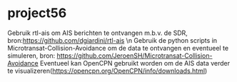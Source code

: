 # project56
Gebruik rtl-ais om AIS berichten te ontvangen m.b.v. de SDR, bron:https://github.com/dgiardini/rtl-ais \n
Gebruik de python scripts in Microtransat-Collision-Avoidance om de data te ontvangen en eventueel te simuleren, bron: https://github.com/JeroenSH/Microtransat-Collision-Avoidance
Eventueel kan OpenCPN gebruikt worden om de AIS data verder te visualizeren(https://opencpn.org/OpenCPN/info/downloads.html)
